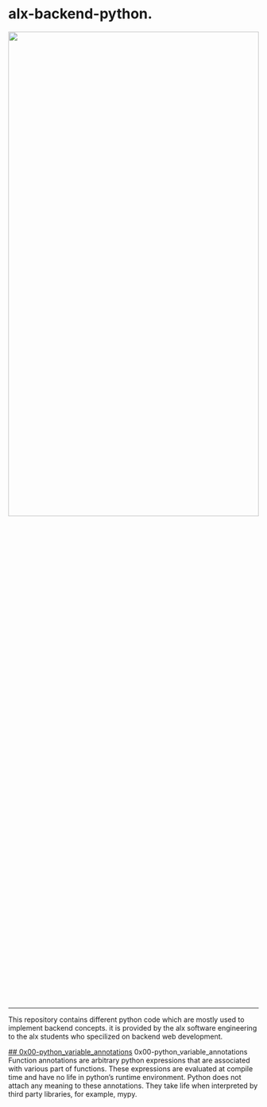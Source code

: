 # alx-backend-python.

<img src="https://media.geeksforgeeks.org/wp-content/cdn-uploads/20210917204112/Top-10-Advance-Python-Concepts-That-You-Must-Know.png" width = "100%" height = "50%"/>

---
This repository contains different python code which are mostly used to implement backend concepts. it is provided by the alx software engineering to the alx students who specilized on backend web development.

[## 0x00-python_variable_annotations](https://github.com/jamesAlhassan/alx-backend-python/tree/main/0x00-python_variable_annotations) 0x00-python_variable_annotations
Function annotations are arbitrary python expressions that are associated with various part of functions. These expressions are evaluated at compile time and have no life in python’s runtime environment. Python does not attach any meaning to these annotations. They take life when interpreted by third party libraries, for example, mypy.
